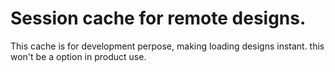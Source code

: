 # Session cache for remote designs.

This cache is for development perpose, making loading designs instant. this won't be a option in product use.
